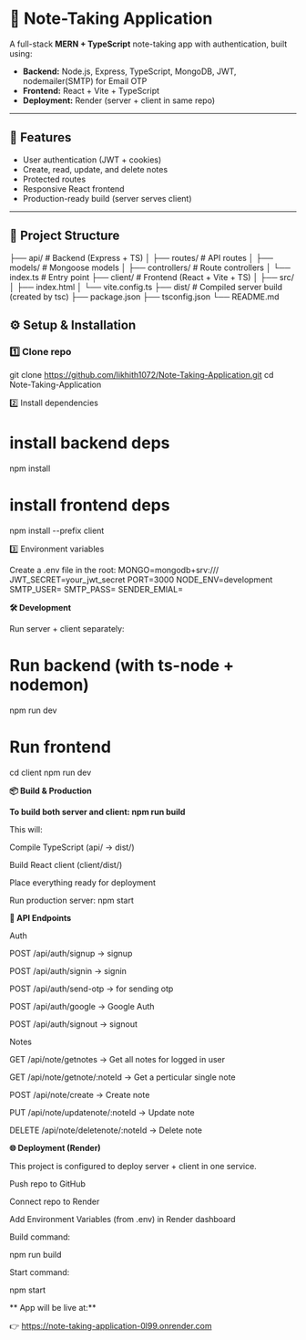 # 📝 Note-Taking Application

A full-stack **MERN + TypeScript** note-taking app with authentication, built using:

- **Backend:** Node.js, Express, TypeScript, MongoDB, JWT, nodemailer(SMTP) for Email OTP
- **Frontend:** React + Vite + TypeScript  
- **Deployment:** Render (server + client in same repo)

---

## 🚀 Features
- User authentication (JWT + cookies)
- Create, read, update, and delete notes
- Protected routes
- Responsive React frontend
- Production-ready build (server serves client)

---

## 📂 Project Structure

├── api/ # Backend (Express + TS)
│ ├── routes/ # API routes
│ ├── models/ # Mongoose models
│ ├── controllers/ # Route controllers
│ └── index.ts # Entry point
├── client/ # Frontend (React + Vite + TS)
│ ├── src/
│ ├── index.html
│ └── vite.config.ts
├── dist/ # Compiled server build (created by tsc)
├── package.json
├── tsconfig.json
└── README.md



## ⚙️ Setup & Installation

### 1️⃣ Clone repo

git clone https://github.com/likhith1072/Note-Taking-Application.git
cd Note-Taking-Application

2️⃣ Install dependencies

# install backend deps
npm install

# install frontend deps
npm install --prefix client

3️⃣ Environment variables

Create a .env file in the root:
MONGO=mongodb+srv://<your-cluster>/<dbname>
JWT_SECRET=your_jwt_secret
PORT=3000
NODE_ENV=development
SMTP_USER=<your smtp user >
SMTP_PASS=<your smtp password>
SENDER_EMIAL=<your email>

**🛠️ Development**

Run server + client separately:

# Run backend (with ts-node + nodemon)
npm run dev

# Run frontend
cd client
npm run dev

**📦 Build & Production**

**To build both server and client:
npm run build**

This will:

Compile TypeScript (api/ → dist/)

Build React client (client/dist/)

Place everything ready for deployment

Run production server:
npm start

**🔗 API Endpoints**

Auth

POST /api/auth/signup → signup

POST /api/auth/signin → signin

POST /api/auth/send-otp → for sending otp

POST /api/auth/google → Google Auth

POST /api/auth/signout → signout



Notes

GET /api/note/getnotes → Get all notes for logged in user

GET /api/note/getnote/:noteId → Get a perticular single note 

POST /api/note/create → Create note

PUT /api/note/updatenote/:noteId → Update note

DELETE /api/note/deletenote/:noteId → Delete note

**🌐 Deployment (Render)**

This project is configured to deploy server + client in one service.

Push repo to GitHub

Connect repo to Render

Add Environment Variables (from .env) in Render dashboard

Build command:

npm run build

Start command:

npm start

** App will be live at:**

👉 https://note-taking-application-0l99.onrender.com




